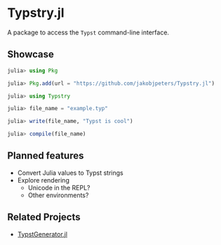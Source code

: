 
# Typstry.jl

A package to access the `Typst` command-line interface.

## Showcase

```julia
julia> using Pkg

julia> Pkg.add(url = "https://github.com/jakobjpeters/Typstry.jl")

julia> using Typstry

julia> file_name = "example.typ"

julia> write(file_name, "Typst is cool")

julia> compile(file_name)
```

## Planned features

- Convert Julia values to Typst strings
- Explore rendering
    - Unicode in the REPL?
    - Other environments?

## Related Projects

- [TypstGenerator.jl](https://github.com/onecalfman/TypstGenerator.jl)
